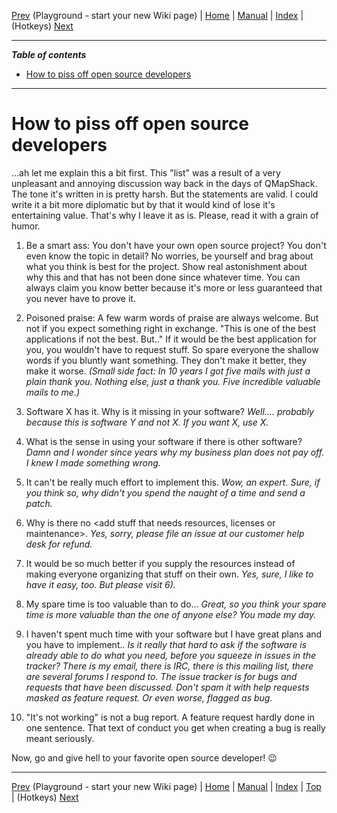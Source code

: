 [Prev](DocPlayground) (Playground - start your new Wiki page) | [Home](Home) | [Manual](DocMain) | [Index](AxAdvIndex) | (Hotkeys) [Next](AxHotkeys)
- - -

***Table of contents***

* [How to piss off open source developers](#how-to-piss-off-open-source-developers)


* * * * * * * * * *

# How to piss off open source developers

...ah let me explain this a bit first. This "list" was a result of a very 
unpleasant and annoying discussion way back in the days of QMapShack. 
The tone it's written in is pretty harsh. But the statements are valid. 
I could write it a bit more diplomatic but by that it would kind of lose
it's entertaining value. That's why I leave it as is. Please, read it with a 
grain of humor.

1. Be a smart ass: You don't have your own open source project? You
don't even know the topic in detail? No worries, be yourself and brag
about what you think is best for the project. Show real astonishment
about why this and that has not been done since whatever time. You can
always claim you know better because it's more or less guaranteed that
you never have to prove it.

2. Poisoned praise: A few warm words of praise are always welcome. But
not if you expect something right in exchange. "This is one of the best
applications if not the best. But..<list of requirements>" If it would
be the best application for you, you wouldn't have to request stuff. So
spare everyone the shallow words if you bluntly want something. They
don't make it better, they make it worse. _(Small side fact: In 10 years_
_I got five mails with just a plain thank you. Nothing else, just a thank_
_you. Five incredible valuable mails to me.)_

3. Software X has it. Why is it missing in your software? _Well...._
_probably because this is software Y and not X. If you want X, use X._

4. What is the sense in using your software if there is other software?
_Damn and I wonder since years why my business plan does not pay off. I_
_knew I made something wrong._

5. It can't be really much effort to implement this. _Wow, an expert._
_Sure, if you think so, why didn't you spend the naught of a time and_
_send a patch._

6. Why is there no <add stuff that needs resources, licenses or
maintenance>. _Yes, sorry, please file an issue at our customer help desk_
_for refund._

7. It would be so much better if you supply the resources instead of making everyone organizing that stuff on their own. _Yes, sure, I like to have it easy, too. But please visit 6)._

8. My spare time is too valuable than to do... _Great, so you think your spare time is more valuable than the one of anyone else? You made my day._

9. I haven't spent much time with your software but I have great plans
and you have to implement..<opening issues> _Is it really that hard to_
_ask if the software is already able to do what you need, before you_
_squeeze in issues in the tracker? There is my email, there is IRC, there_
_is this mailing list, there are several forums I respond to. The issue_
_tracker is for bugs and requests that have been discussed. Don't spam it_
_with help requests masked as feature request. Or even worse, flagged as bug._

10. "It's not working" is not a bug report. A feature request hardly done
in one sentence. That text of conduct you get when creating a bug is
really meant seriously.

Now, go and give hell to your favorite open source developer! :wink: 


- - -
[Prev](DocPlayground) (Playground - start your new Wiki page) | [Home](Home) | [Manual](DocMain) | [Index](AxAdvIndex) | [Top](#) | (Hotkeys) [Next](AxHotkeys)
